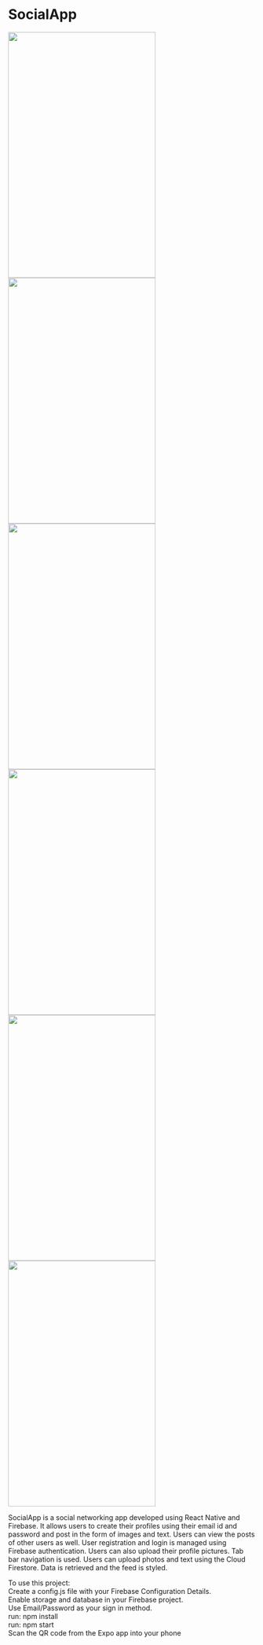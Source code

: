 # SocialApp

<img src="https://github.com/harvindersingh2010/facebook-clone-react-native/results/sa1.jpg" width="300" height="500" />        <img src="https://github.com/harvindersingh2010/facebook-clone-react-native/results/sa2.jpg" width="300" height="500" />
<img src="https://github.com/harvindersingh2010/facebook-clone-react-native/results/sa3.jpg" width="300" height="500" />        <img src="https://github.com/harvindersingh2010/facebook-clone-react-native/results/s4.jpg" width="300" height="500" />
<img src="https://github.com/harvindersingh2010/facebook-clone-react-native/results/sa5.jpg" width="300" height="500" />        <img src="https://github.com/harvindersingh2010/facebook-clone-react-native/results/sa6.gif" width="300" height="500" />

SocialApp is a social networking app developed using React Native and Firebase. It allows users to create their profiles using their
email id and password and post in the form of images and text. Users can view the posts of other users as well. 
User registration and login is managed using Firebase authentication. Users can also upload their profile pictures. Tab bar navigation
is used. Users can upload photos and text using the Cloud Firestore. Data is retrieved and the feed is styled. <br/>

To use this project: <br/>
Create a config.js file with your Firebase Configuration Details. <br/>
Enable storage and database in your Firebase project. <br/>
Use Email/Password as your sign in method. <br/>
run: npm install <br/>
run: npm start <br/>
Scan the QR code from the Expo app into your phone

